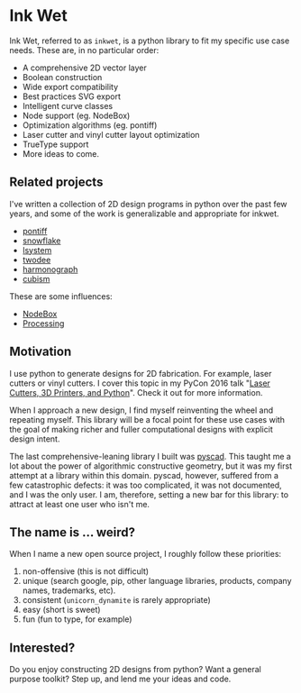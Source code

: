 # Ink Wet

Ink Wet, referred to as `inkwet`, is a python library to fit my specific use
case needs.  These are, in no particular order:

- A comprehensive 2D vector layer
- Boolean construction
- Wide export compatibility
- Best practices SVG export
- Intelligent curve classes
- Node support (eg. NodeBox)
- Optimization algorithms (eg. pontiff)
- Laser cutter and vinyl cutter layout optimization
- TrueType support
- More ideas to come.

## Related projects

I've written a collection of 2D design programs in python over the past few
years, and some of the work is generalizable and appropriate for inkwet.

- [pontiff](https://github.com/vishnubob/pontiff)
- [snowflake](https://github.com/vishnubob/snowflake)
- [lsystem](https://github.com/vishnubob/lsystem)
- [twodee](https://github.com/vishnubob/twodee)
- [harmonograph](https://github.com/vishnubob/harmonograph)
- [cubism](https://github.com/vishnubob/pycon2016/tree/master/cubism)

These are some influences:

- [NodeBox](https://github.com/nodebox/nodebox)
- [Processing](http://py.processing.org/)

## Motivation

I use python to generate designs for 2D fabrication.  For example, laser
cutters or vinyl cutters.  I cover this topic in my PyCon 2016 talk "[Laser
Cutters, 3D Printers, and
Python](https://www.youtube.com/watch?v=UwL-ncEr-_I)".  Check it out for more
information.

When I approach a new design, I find myself reinventing the wheel and repeating
myself.  This library will be a focal point for these use cases with the goal
of making richer and fuller computational designs with explicit design intent. 

The last comprehensive-leaning library I built was
[pyscad](https://github.com/vishnubob/pyscad).  This taught me a lot about the
power of algorithmic constructive geometry, but it was my first attempt at a
library within this domain.  pyscad, however, suffered from a few catastrophic
defects: it was too complicated, it was not documented, and I was the only
user. I am, therefore, setting a new bar for this library: to attract at
least one user who isn't me.

## The name is ... weird?

When I name a new open source project, I roughly follow these priorities:

1) non-offensive (this is not difficult)
2) unique (search google, pip, other language libraries, products, company names, trademarks, etc).
3) consistent (`unicorn_dynamite` is rarely appropriate)
4) easy (short is sweet)
5) fun (fun to type, for example)

## Interested?

Do you enjoy constructing 2D designs from python?  Want a general purpose
toolkit?  Step up, and lend me your ideas and code.

